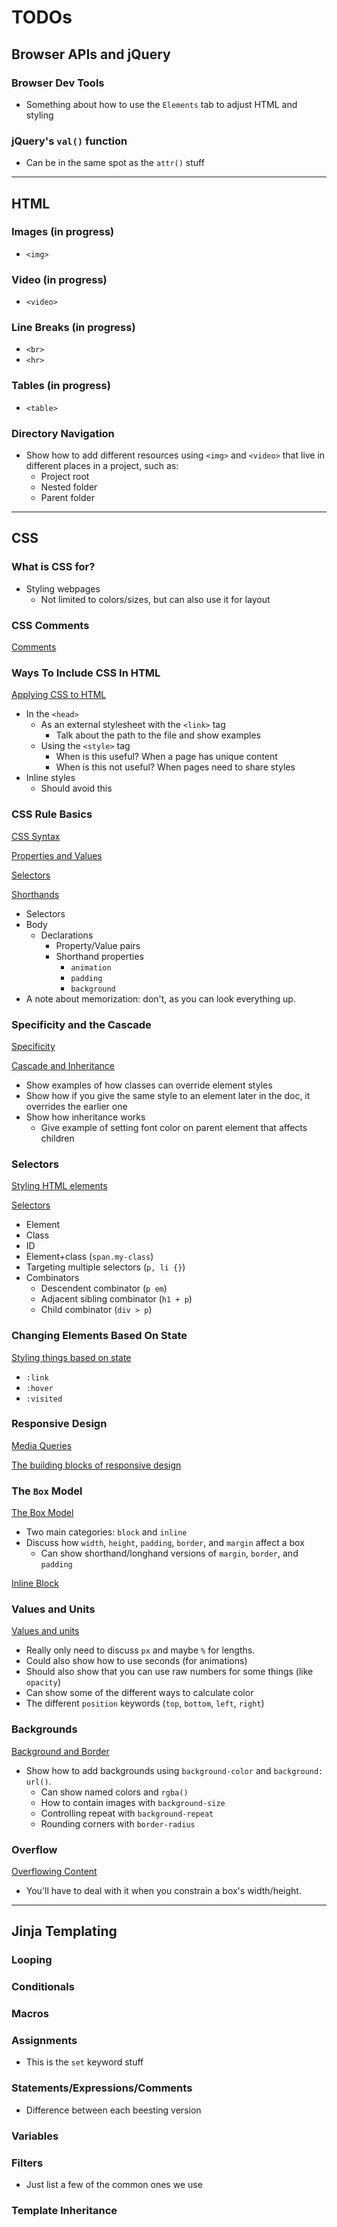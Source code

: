 # TODOs

## Browser APIs and jQuery

### Browser Dev Tools

-   Something about how to use the `Elements` tab to adjust HTML and styling

### jQuery's `val()` function

-   Can be in the same spot as the `attr()` stuff

<hr>

## HTML

### Images (in progress)

-   `<img>`

### Video (in progress)

-   `<video>`

### Line Breaks (in progress)

-   `<br>`
-   `<hr>`

### Tables (in progress)

-    `<table>`


### Directory Navigation

-   Show how to add different resources using `<img>` and `<video>` that live in different places in a project, such as:
    -   Project root
    -   Nested folder
    -   Parent folder



<hr>

## CSS

### What is CSS for?

-   Styling webpages
    -   Not limited to colors/sizes, but can also use it for layout

### CSS Comments

[Comments](https://developer.mozilla.org/en-US/docs/Learn/CSS/First_steps/How_CSS_is_structured#comments)

### Ways To Include CSS In HTML

[Applying CSS to HTML](https://developer.mozilla.org/en-US/docs/Learn/CSS/First_steps/How_CSS_is_structured#applying_css_to_html)

-   In the `<head>`
    -   As an external stylesheet with the `<link>` tag
        -   Talk about the path to the file and show examples
    -   Using the `<style>` tag
        -   When is this useful? When a page has unique content
        -   When is this not useful? When pages need to share styles
-   Inline styles
    -   Should avoid this

### CSS Rule Basics

[CSS Syntax](https://developer.mozilla.org/en-US/docs/Learn/CSS/First_steps/What_is_CSS#css_syntax)

[Properties and Values](https://developer.mozilla.org/en-US/docs/Learn/CSS/First_steps/How_CSS_is_structured#properties_and_values)

[Selectors](https://developer.mozilla.org/en-US/docs/Learn/CSS/First_steps/How_CSS_is_structured#selectors)

[Shorthands](https://developer.mozilla.org/en-US/docs/Learn/CSS/First_steps/How_CSS_is_structured#shorthands)

-   Selectors
-   Body
    -   Declarations
        -   Property/Value pairs
        -   Shorthand properties
            -   `animation`
            -   `padding`
            -   `background`
-   A note about memorization: don't, as you can look everything up.

### Specificity and the Cascade

[Specificity](https://developer.mozilla.org/en-US/docs/Learn/CSS/First_steps/How_CSS_is_structured#specificity)

[Cascade and Inheritance](https://developer.mozilla.org/en-US/docs/Learn/CSS/Building_blocks/Cascade_and_inheritance)

-   Show examples of how classes can override element styles
-   Show how if you give the same style to an element later in the doc, it overrides the earlier one
-   Show how inheritance works
    -   Give example of setting font color on parent element that affects children

### Selectors

[Styling HTML elements](https://developer.mozilla.org/en-US/docs/Learn/CSS/First_steps/Getting_started#styling_html_elements)

[Selectors](https://developer.mozilla.org/en-US/docs/Learn/CSS/Building_blocks/Selectors)

-   Element
-   Class
-   ID
-   Element+class (`span.my-class`)
-   Targeting multiple selectors (`p, li {}`)
-   Combinators
    -   Descendent combinator (`p em`)
    -   Adjacent sibling combinator (`h1 + p`)
    -   Child combinator (`div > p`)

### Changing Elements Based On State

[Styling things based on state](https://developer.mozilla.org/en-US/docs/Learn/CSS/First_steps/Getting_started#styling_things_based_on_state)

-   `:link`
-   `:hover`
-   `:visited`

### Responsive Design

[Media Queries](https://developer.mozilla.org/en-US/docs/Web/CSS/Media_Queries)

[The building blocks of responsive design](https://developer.mozilla.org/en-US/docs/Web/Progressive_web_apps/Responsive/responsive_design_building_blocks)

### The `Box` Model

[The Box Model](https://developer.mozilla.org/en-US/docs/Learn/CSS/Building_blocks/The_box_model)

-   Two main categories: `block` and `inline`
-   Discuss how `width`, `height`, `padding`, `border`, and `margin` affect a box
    -   Can show shorthand/longhand versions of `margin`, `border`, and `padding`

[Inline Block](https://developer.mozilla.org/en-US/docs/Learn/CSS/Building_blocks/The_box_model#using_display_inline-block)

### Values and Units

[Values and units](https://developer.mozilla.org/en-US/docs/Learn/CSS/Building_blocks/Values_and_units)

-   Really only need to discuss `px` and maybe `%` for lengths.
-   Could also show how to use seconds (for animations)
-   Should also show that you can use raw numbers for some things (like `opacity`)
-   Can show some of the different ways to calculate color
-   The different `position` keywords (`top`, `bottom`, `left`, `right`)

### Backgrounds

[Background and Border](https://developer.mozilla.org/en-US/docs/Learn/CSS/Building_blocks/Backgrounds_and_borders)

-   Show how to add backgrounds using `background-color` and `background: url()`.
    -   Can show named colors and `rgba()`
    -   How to contain images with `background-size`
    -   Controlling repeat with `background-repeat`
    -   Rounding corners with `border-radius`

### Overflow

[Overflowing Content](https://developer.mozilla.org/en-US/docs/Learn/CSS/Building_blocks/Overflowing_content)

-   You'll have to deal with it when you constrain a box's width/height.




<hr>

## Jinja Templating

### Looping

### Conditionals

### Macros

### Assignments

-   This is the `set` keyword stuff

### Statements/Expressions/Comments

-   Difference between each beesting version

### Variables

### Filters

-   Just list a few of the common ones we use

### Template Inheritance
